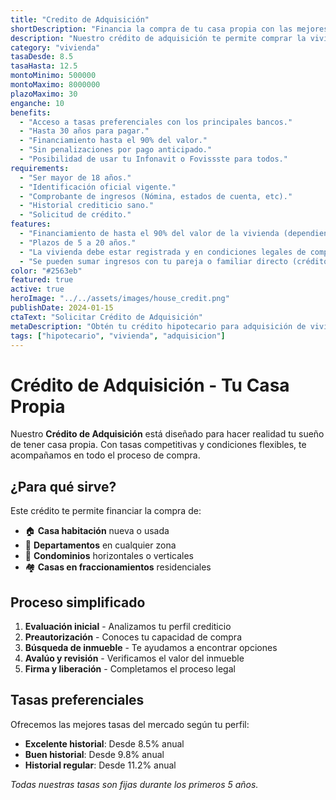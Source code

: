 ```yaml
---
title: "Credito de Adquisición"
shortDescription: "Financia la compra de tu casa propia con las mejores condiciones del mercado"
description: "Nuestro crédito de adquisición te permite comprar la vivienda de tus sueños con tasas competitivas, plazos flexibles y acompañamiento personalizado durante todo el proceso."
category: "vivienda"
tasaDesde: 8.5
tasaHasta: 12.5
montoMinimo: 500000
montoMaximo: 8000000
plazoMaximo: 30
enganche: 10
benefits:
  - "Acceso a tasas preferenciales con los principales bancos."
  - "Hasta 30 años para pagar."
  - "Financiamiento hasta el 90% del valor."
  - "Sin penalizaciones por pago anticipado."
  - "Posibilidad de usar tu Infonavit o Fovissste para todos."
requirements:
  - "Ser mayor de 18 años."
  - "Identificación oficial vigente."
  - "Comprobante de ingresos (Nómina, estados de cuenta, etc)."
  - "Historial crediticio sano."
  - "Solicitud de crédito."
features:
  - "Financiamiento de hasta el 90% del valor de la vivienda (dependiendo del banco)."
  - "Plazos de 5 a 20 años."
  - "La vivienda debe estar registrada y en condiciones legales de compraventa."
  - "Se pueden sumar ingresos con tu pareja o familiar directo (crédito mancomunado)."
color: "#2563eb"
featured: true
active: true
heroImage: "../../assets/images/house_credit.png"
publishDate: 2024-01-15
ctaText: "Solicitar Crédito de Adquisición"
metaDescription: "Obtén tu crédito hipotecario para adquisición de vivienda con tasas desde 8.5% y hasta 30 años para pagar. Financiamos hasta el 90% del valor."
tags: ["hipotecario", "vivienda", "adquisicion"]
---
```


# Crédito de Adquisición - Tu Casa Propia

Nuestro **Crédito de Adquisición** está diseñado para hacer realidad tu sueño de tener casa propia. Con tasas competitivas y condiciones flexibles, te acompañamos en todo el proceso de compra.

## ¿Para qué sirve?

Este crédito te permite financiar la compra de:

- 🏠 **Casa habitación** nueva o usada
- 🏢 **Departamentos** en cualquier zona
- 🌆 **Condominios** horizontales o verticales
- 🏘️ **Casas en fraccionamientos** residenciales

## Proceso simplificado

1. **Evaluación inicial** - Analizamos tu perfil crediticio
2. **Preautorización** - Conoces tu capacidad de compra
3. **Búsqueda de inmueble** - Te ayudamos a encontrar opciones
4. **Avalúo y revisión** - Verificamos el valor del inmueble
5. **Firma y liberación** - Completamos el proceso legal

## Tasas preferenciales

Ofrecemos las mejores tasas del mercado según tu perfil:

- **Excelente historial**: Desde 8.5% anual
- **Buen historial**: Desde 9.8% anual
- **Historial regular**: Desde 11.2% anual

*Todas nuestras tasas son fijas durante los primeros 5 años.*